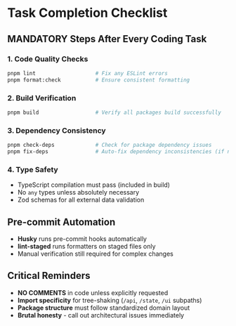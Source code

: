 # Task Completion Checklist

## MANDATORY Steps After Every Coding Task

### 1. Code Quality Checks

```bash
pnpm lint                   # Fix any ESLint errors
pnpm format:check           # Ensure consistent formatting
```

### 2. Build Verification

```bash
pnpm build                  # Verify all packages build successfully
```

### 3. Dependency Consistency

```bash
pnpm check-deps             # Check for package dependency issues
pnpm fix-deps               # Auto-fix dependency inconsistencies (if needed)
```

### 4. Type Safety

- TypeScript compilation must pass (included in build)
- No `any` types unless absolutely necessary
- Zod schemas for all external data validation

## Pre-commit Automation

- **Husky** runs pre-commit hooks automatically
- **lint-staged** runs formatters on staged files only
- Manual verification still required for complex changes

## Critical Reminders

- **NO COMMENTS** in code unless explicitly requested
- **Import specificity** for tree-shaking (`/api`, `/state`, `/ui` subpaths)
- **Package structure** must follow standardized domain layout
- **Brutal honesty** - call out architectural issues immediately
